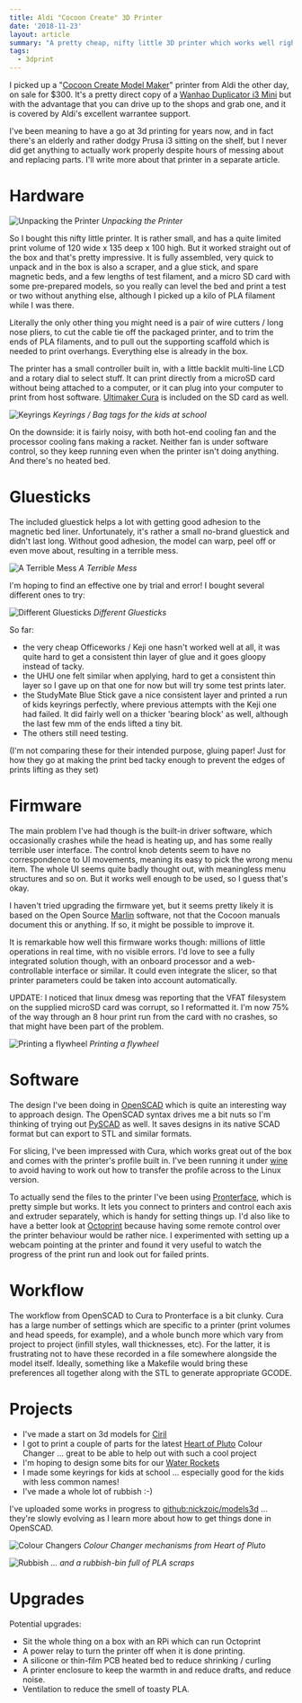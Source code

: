 ```yaml
---
title: Aldi "Cocoon Create" 3D Printer
date: '2018-11-23'
layout: article
summary: "A pretty cheap, nifty little 3D printer which works well right out of the box"
tags:
  - 3dprint
---
```


I picked up a "[Cocoon Create Model Maker](https://cocoonproducts.com.au/model-maker/)"
printer from Aldi the other day, on sale for $300.  It's a pretty direct copy of a 
[Wanhao Duplicator i3 Mini](http://www.wanhao3dprinter.com/Unboxin/ShowArticle.asp?ArticleID=88)
but with the advantage that you can drive up to the shops and grab one, and it is
covered by Aldi's excellent warrantee support.

I've been meaning to have a go at
3d printing for years now, and in fact there's an elderly and rather dodgy Prusa i3
sitting on the shelf, but I never did get anything to actually work properly despite
hours of messing about and replacing parts.  I'll write more about that printer in 
a separate article.

# Hardware 

![Unpacking the Printer](img/printer1.jpg)
*Unpacking the Printer*

So I bought this nifty little printer.  It is rather small, and has a quite limited
print volume of 120 wide x 135 deep x 100 high.  But it worked straight out of the box
and that's pretty impressive.  It is fully assembled, very quick to unpack and in the box
is also a scraper, and a glue stick, and spare magnetic beds, and a few lengths of test
filament, and a micro SD card with some 
pre-prepared models, so you really can level the bed and print a test or two without
anything else, although I picked up a kilo of PLA filament while I was there.

Literally the only other thing you might need is a pair of wire cutters / long nose
pliers, to cut the cable tie off the packaged printer, and to trim the ends of PLA filaments,
and to pull out the supporting scaffold which is needed to print overhangs.  Everything
else is already in the box.

The printer has a small controller built in, with a little backlit multi-line LCD and a 
rotary dial to select stuff.  It can print directly from a microSD card without being
attached to a computer, or it can plug into your computer to print from host software.
[Ultimaker Cura](https://en.wikipedia.org/wiki/Cura_(software)) is included on the SD card
as well.

![Keyrings](img/keyrings1.jpg)
*Keyrings / Bag tags for the kids at school*

On the downside: it is fairly noisy, with both hot-end cooling fan and the processor 
cooling fans making a racket.  Neither fan is under software control, so they keep
running even when the printer isn't doing anything.  And there's no heated bed.

# Gluesticks

The included gluestick helps a lot with getting good adhesion to the magnetic bed liner.
Unfortunately, it's rather a small no-brand gluestick and didn't last long.
Without good adhesion, the model can warp, peel off
or even move about, resulting in a terrible mess.

![A Terrible Mess](img/terrible1.jpg)
*A Terrible Mess*

I'm hoping to find an effective one by trial and error!  I bought several different ones
to try:

![Different Gluesticks](img/gluesticks.jpg)
*Different Gluesticks*

So far:

* the very cheap Officeworks / Keji one hasn't worked well at all, it was quite hard
  to get a consistent thin layer of glue and it goes gloopy instead of tacky.
* the UHU one felt similar when applying, hard to get a consistent thin layer so I 
  gave up on that one for now but will try some test prints later.
* the StudyMate Blue Stick gave a nice consistent layer and printed a run of 
  kids keyrings perfectly, where previous attempts with the Keji one had failed.
  It did fairly well on a thicker 'bearing block' as well, although the last few
  mm of the ends lifted a tiny bit.
* The others still need testing.

(I'm not comparing these for their intended purpose, gluing paper!  Just for how they
go at making the print bed tacky enough to prevent the edges of prints lifting as they
set)

# Firmware

The main problem I've had though is the built-in driver software, which occasionally 
crashes while the head is heating up, and has some really terrible user interface.
The control knob detents seem to have no correspondence to UI movements, meaning its
easy to pick the wrong menu item. The 
whole UI seems quite badly thought out, with meaningless menu structures and so on.
But it works well enough to be used, so I guess that's okay.

I haven't tried upgrading the firmware yet, but it seems pretty likely it is based
on the Open Source [Marlin](http://marlinfw.org/) software, not that the Cocoon manuals
document this or anything.  If so, it might be possible to improve it.

It is remarkable how well this firmware works though: millions of little operations in
real time, with no visible errors.  I'd love to see a fully integrated solution though,
with an onboard processor and a web-controllable interface or similar.  It could even
integrate the slicer, so that printer parameters could be taken into account automatically.

UPDATE: I noticed that linux dmesg was reporting that the VFAT filesystem on the supplied
microSD card was corrupt, so I reformatted it.  I'm now 75% of the way through an 8 hour 
print run from the card with no crashes, so that might have been part of the problem.

![Printing a flywheel](img/flywheel.jpg)
*Printing a flywheel*

# Software

The design I've been doing in [OpenSCAD](https://www.openscad.org/) which is quite
an interesting way to approach design.
The OpenSCAD syntax drives me a bit nuts so I'm thinking of trying out 
[PySCAD](https://pyscad.readthedocs.io/en/latest/) as well.  It saves designs 
in its native SCAD format but can export to STL and similar formats.

For slicing, I've been impressed with Cura, which works great out of the box and comes with the 
printer's profile built in.  I've been running it under [wine](https://www.winehq.org/)
to avoid having to work out how to transfer the profile across to the Linux version.

To actually send the files to the printer I've been using [Pronterface](https://www.pronterface.com/),
which is pretty simple but works.  It lets you connect to printers and control each
axis and extruder separately, which is handy for setting things up.  I'd also like to 
have a better look at [Octoprint](https://octoprint.org/) because having some remote control
over the printer behaviour would be rather nice.  I experimented with setting up a 
webcam pointing at the printer and found it very useful to watch the progress of the
print run and look out for failed prints.

# Workflow 

The workflow from OpenSCAD to Cura to Pronterface is a bit clunky.  Cura has a large number
of settings which are specific to a printer (print volumes and head speeds, for example),
and a whole bunch more which vary from project to project (infill styles, wall thicknesses, etc).
For the latter, it is frustrating not to have these recorded in a file somewhere alongside the
model itself.  Ideally, something like a Makefile would bring these preferences all together
along with the STL to generate appropriate GCODE.

# Projects

* I've made a start on 3d models for [Ciril](/art/ciril-cubic-inch-robots-in-labs/)
* I got to print a couple of parts for the latest
  [Heart of Pluto](http://heartofpluto.co/) Colour Changer ... great to be able to
  help out with such a cool project
* I'm hoping to design some bits for our [Water Rockets](/art/rocket-surgery-airborne-iot-telemetry-buzzconf/) 
* I made some keyrings for kids at school ... especially good for the kids with
  less common names! 
* I've made a whole lot of rubbish :-)

I've uploaded some works in progress to [github:nickzoic/models3d](https://github.com/nickzoic/models3d/) ... they're slowly evolving as I learn more about how to get things done in OpenSCAD.

![Colour Changers](img/changers1.jpg)
*Colour Changer mechanisms from Heart of Pluto*

![Rubbish](img/rubbish1.jpg)
*... and a rubbish-bin full of PLA scraps*

# Upgrades

Potential upgrades:

* Sit the whole thing on a box with an RPi which can run Octoprint
* A power relay to turn the printer off when it is done printing.
* A silicone or thin-film PCB heated bed to reduce shrinking / curling
* A printer enclosure to keep the warmth in and reduce drafts, and reduce noise.
* Ventilation to reduce the smell of toasty PLA.

